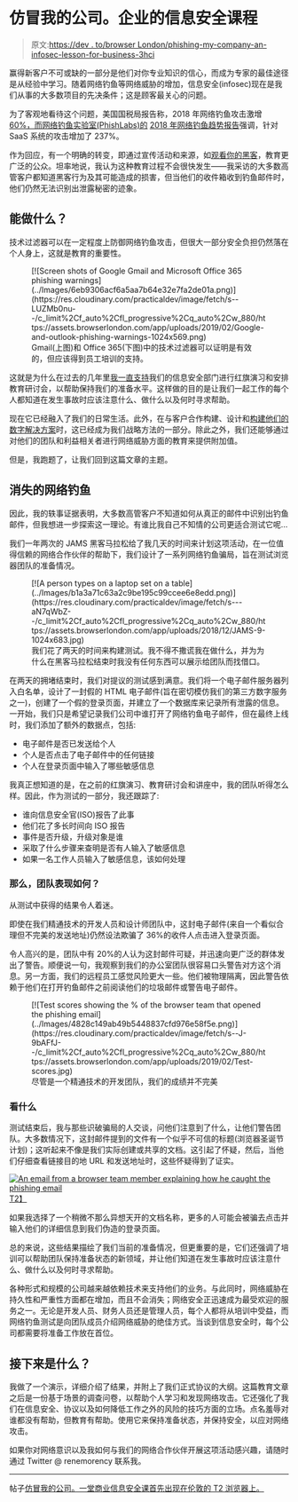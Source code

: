 # 仿冒我的公司。企业的信息安全课程

> 原文:[https://dev . to/browser London/phishing-my-company-an-infosec-lesson-for-business-3hci](https://dev.to/browserlondon/phishing-my-company-an-infosec-lesson-for-businesses-3hci)

赢得新客户不可或缺的一部分是他们对你专业知识的信心，而成为专家的最佳途径是从经验中学习。随着网络钓鱼等网络威胁的增加，信息安全(infosec)现在是我们从事的大多数项目的先决条件；这是顾客最关心的问题。

为了客观地看待这个问题，美国国税局报告称，2018 年网络钓鱼攻击激增 [60%，而网络钓鱼实验室(PhishLabs)的](https://www.forbes.com/sites/kellyphillipserb/2018/12/04/irs-warns-on-surge-of-new-email-phishing-scams/#6766b6804b24) [2018 年网络钓鱼趋势报告](https://info.phishlabs.com/hubfs/2018%20PTI%20Report/PhishLabs%20Trend%20Report_2018-digital.pdf)强调，针对 SaaS 系统的攻击增加了 237%。

作为回应，有一个明确的转变，即通过宣传活动和来源，如[观看你的黑客](https://watchyourhack.com/)，教育更广泛的公众。坦率地说，我认为这种教育过程不会很快发生——我采访的大多数高管客户都知道黑客行为及其可能造成的损害，但当他们的收件箱收到钓鱼邮件时，他们仍然无法识别出泄露秘密的迹象。

## [](#what-can-be-done)能做什么？

技术过滤器可以在一定程度上防御网络钓鱼攻击，但很大一部分安全负担仍然落在个人身上，这就是教育的重要性。

<figure>[![Screen shots of Google Gmail and Microsoft Office 365 phishing warnings](../Images/6eb9306acf6a5aa7b64e32e7fa2de01a.png)](https://res.cloudinary.com/practicaldev/image/fetch/s--LUZMb0nu--/c_limit%2Cf_auto%2Cfl_progressive%2Cq_auto%2Cw_880/https://assets.browserlondon.com/app/uploads/2019/02/Google-and-outlook-phishing-warnings-1024x569.png)

<figcaption>Gmail(上图)和 Office 365(下图)中的技术过滤器可以证明是有效的，但应该得到员工培训的支持。</figcaption>

</figure>

这就是为什么在过去的几年里[我一直支持](https://www.browserlondon.com/blog/2018/05/04/protecting-yourself-and-your-data-on-the-web/)我们的信息安全部门进行红旗演习和安排教育研讨会，以帮助保持我们的准备水平。这样做的目的是让我们一起工作的每个人都知道在发生事故时应该注意什么、做什么以及何时寻求帮助。

现在它已经融入了我们的日常生活。此外，在与客户合作构建、设计和[构建他们的数字解决方案](https://www.browserlondon.com/case-study/portal/)时，这已经成为我们战略方法的一部分。除此之外，我们还能够通过对他们的团队和利益相关者进行网络威胁方面的教育来提供附加值。

但是，我跑题了，让我们回到这篇文章的主题。

## [](#gone-phishing)消失的网络钓鱼

因此，我的轶事证据表明，大多数高管客户不知道如何从真正的邮件中识别出钓鱼邮件，但我想进一步探索这一理论。有谁比我自己不知情的公司更适合测试它呢…

我们一年两次的 JAMS 黑客马拉松给了我几天的时间来计划这项活动，在一位值得信赖的网络合作伙伴的帮助下，我们设计了一系列网络钓鱼骗局，旨在测试浏览器团队的准备情况。

<figure>[![A person types on a laptop set on a table](../Images/b1a3a71c63a2c9be195c99ccee6e8edd.png)](https://res.cloudinary.com/practicaldev/image/fetch/s---aN7qWbZ--/c_limit%2Cf_auto%2Cfl_progressive%2Cq_auto%2Cw_880/https://assets.browserlondon.com/app/uploads/2018/12/JAMS-9-1024x683.jpg) 

<figcaption>我们花了两天的时间来构建测试。我不得不撒谎我在做什么，并为为什么在黑客马拉松结束时我没有任何东西可以展示给团队而找借口。</figcaption>

</figure>

在两天的拥堵结束时，我们对提议的测试感到满意。我们将一个电子邮件服务器列入白名单，设计了一封假的 HTML 电子邮件(旨在密切模仿我们的第三方数字服务之一)，创建了一个假的登录页面，并建立了一个数据库来记录所有泄露的信息。一开始，我们只是希望记录我们公司中谁打开了网络钓鱼电子邮件，但在最终上线时，我们添加了额外的数据点，包括:

*   电子邮件是否已发送给个人
*   个人是否点击了电子邮件中的任何链接
*   个人在登录页面中输入了哪些敏感信息

我真正想知道的是，在之前的红旗演习、教育研讨会和讲座中，我的团队听得怎么样。因此，作为测试的一部分，我还跟踪了:

*   谁向信息安全官(ISO)报告了此事
*   他们花了多长时间向 ISO 报告
*   事件是否升级，升级对象是谁
*   采取了什么步骤来查明是否有人输入了敏感信息
*   如果一名工作人员输入了敏感信息，该如何处理

### [](#so-how-did-the-team-do)那么，团队表现如何？

从测试中获得的结果令人着迷。

即使在我们精通技术的开发人员和设计师团队中，这封电子邮件(来自一个看似合理但不完美的发送地址)仍然设法欺骗了 36%的收件人点击进入登录页面。

令人高兴的是，团队中有 20%的人认为这封邮件可疑，并迅速向更广泛的群体发出了警告。顺便说一句，我观察到我们的办公室团队很容易口头警告对方这个消息。另一方面，我们的远程员工感觉风险更大一些。他们被物理隔离，因此警告依赖于他们在打开钓鱼邮件之前阅读他们的垃圾邮件或警告电子邮件。

<figure>[![Test scores showing the % of the browser team that opened the phishing email](../Images/4828c149ab49b5448837cfd976e58f5e.png)](https://res.cloudinary.com/practicaldev/image/fetch/s--J-9bAFfJ--/c_limit%2Cf_auto%2Cfl_progressive%2Cq_auto%2Cw_880/https://assets.browserlondon.com/app/uploads/2019/02/Test-scores.jpg) 

<figcaption>尽管是一个精通技术的开发团队，我们的成绩并不完美</figcaption>

</figure>

### [](#what-to-watch-for)看什么

测试结束后，我与那些识破骗局的人交谈，问他们注意到了什么，让他们警告团队。大多数情况下，这封邮件提到的文件有一个似乎不可信的标题(浏览器圣诞节计划)；这听起来不像是我们实际创建或共享的文档。这引起了怀疑，然后，当他们仔细查看链接目的地 URL 和发送地址时，这些怀疑得到了证实。

[![An email from a browser team member explaining how he caught the phishing email](../Images/f559cc6b0df4a04902debbb8a15e4a85.png)T2】](https://res.cloudinary.com/practicaldev/image/fetch/s--P2_4wjRy--/c_limit%2Cf_auto%2Cfl_progressive%2Cq_auto%2Cw_880/https://assets.browserlondon.com/app/uploads/2019/02/email.png)

如果我选择了一个稍微不那么异想天开的文档名称，更多的人可能会被骗去点击并输入他们的详细信息到我们伪造的登录页面。

总的来说，这些结果描绘了我们当前的准备情况，但更重要的是，它们还强调了培训可以帮助团队保持准备状态的新领域，并让他们知道在发生事故时应该注意什么、做什么以及何时寻求帮助。

各种形式和规模的公司越来越依赖技术来支持他们的业务。与此同时，网络威胁在持久性和严重性方面都在增加，而且不会消失；网络安全正迅速成为最受欢迎的服务之一。无论是开发人员、财务人员还是管理人员，每个人都将从培训中受益，而网络钓鱼测试是向团队成员介绍网络威胁的绝佳方式。当谈到信息安全时，每个公司都需要将准备工作放在首位。

## [](#whats-next)接下来是什么？

我做了一个演示，详细介绍了结果，并附上了我们正式协议的大纲。这篇教育文章之后是一份基于场景的调查问卷，以帮助个人学习和发现网络攻击。它还强化了我们在信息安全、协议以及如何降低工作之外的风险的技巧方面的立场。点名羞辱对谁都没有帮助，但教育有帮助。使用它来保持准备状态，并保持安全，以应对网络攻击。

如果你对网络意识以及我如何与我们的网络合作伙伴开展这项活动感兴趣，请随时通过 Twitter @ renemorency 联系我。

* * *

帖子[仿冒我的公司。一堂商业信息安全课首先出现在伦敦的 T2 浏览器上。](https://www.browserlondon.com/blog/2019/03/05/phishing-company-infosec/)